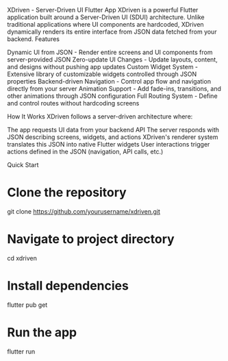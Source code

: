 XDriven - Server-Driven UI Flutter App
XDriven is a powerful Flutter application built around a Server-Driven UI (SDUI) architecture. Unlike traditional applications where UI components are hardcoded, XDriven dynamically renders its entire interface from JSON data fetched from your backend.
Features

Dynamic UI from JSON - Render entire screens and UI components from server-provided JSON
Zero-update UI Changes - Update layouts, content, and designs without pushing app updates
Custom Widget System - Extensive library of customizable widgets controlled through JSON properties
Backend-driven Navigation - Control app flow and navigation directly from your server
Animation Support - Add fade-ins, transitions, and other animations through JSON configuration
Full Routing System - Define and control routes without hardcoding screens

How It Works
XDriven follows a server-driven architecture where:

The app requests UI data from your backend API
The server responds with JSON describing screens, widgets, and actions
XDriven's renderer system translates this JSON into native Flutter widgets
User interactions trigger actions defined in the JSON (navigation, API calls, etc.)

Quick Start
# Clone the repository
git clone https://github.com/yourusername/xdriven.git

# Navigate to project directory
cd xdriven

# Install dependencies
flutter pub get

# Run the app
flutter run
